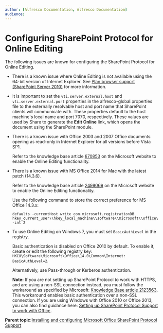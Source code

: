 ```yaml
---
author: [Alfresco Documentation, Alfresco Documentation]
audience: 
---
```


# Configuring SharePoint Protocol for Online Editing

The following issues are known for configuring the SharePoint Protocol for Online Editing.

-   There is a known issue where Online Editing is not available using the 64-bit version of Internet Explorer. See [Plan browser support \(SharePoint Server 2010\)](http://technet.microsoft.com/en-us/library/cc263526(v=office.14)) for more information.
-   It is important to set the `vti.server.external.host` and `vti.server.external.port` properties in the alfresco-global.properties file to the externally resolvable host and port name that SharePoint clients will communicate with. These properties default to the host machine's local name and port 7070, respectively. These values are used by Share to generate the **Edit Online** link, which opens the document using the SharePoint module.
-   There is a known issue with Office 2003 and 2007 Office documents opening as read-only in Internet Explorer for all versions before Vista SP1.

    Refer to the knowledge base article [870853](http://support.microsoft.com/kb/870853) on the Microsoft website to enable the Online Editing functionality.

-   There is a known issue with MS Office 2014 for Mac with the latest patch \(14.3.6\).

    Refer to the knowledge base article [2498069](http://support.microsoft.com/kb/2498069) on the Microsoft website to enable the Online Editing functionality.

    Use the following command to store the correct preference for MS Office 14.3.x:

    ```
    defaults -currentHost write com.microsoft.registrationDB hkey_current_user\\hkey_local_machine\\software\\microsoft\\office\\14.0\\common\\internet\\basicauthlevel -int 2
    ```

-   To use Online Editing on Windows 7, you must set `BasicAuthLevel` in the registry.

    Basic authentication is disabled on Office 2010 by default. To enable it, create or edit the following registry key: `HKCU\Software\Microsoft\Office\14.0\Common\Internet: BasicAuthLevel=2`.

    Alternatively, use Pass-through or Kerberos authentication.

    **Note:** If you are not setting up SharePoint Protocol to work with HTTPS, and are using a non-SSL connection instead, you must follow the workaround as specified by Microsoft: [Knowledge Base article 2123563](http://support.microsoft.com/kb/2123563). This workaround enables basic authentication over a non-SSL connection. If you are using Windows with Office 2010 or Office 2013, you can also find guidance here: [Setting up SharePoint Protocol Support to work with Office](../tasks/SharePoint-config-office2010.md).


**Parent topic:**[Installing and configuring Microsoft Office SharePoint Protocol Support](../concepts/SharePoint-intro.md)


